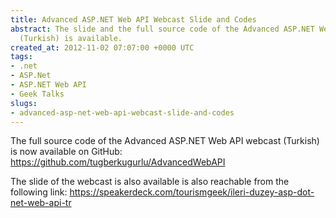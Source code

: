 ```yaml
---
title: Advanced ASP.NET Web API Webcast Slide and Codes
abstract: The slide and the full source code of the Advanced ASP.NET Web API webcast
  (Turkish) is available.
created_at: 2012-11-02 07:07:00 +0000 UTC
tags:
- .net
- ASP.Net
- ASP.NET Web API
- Geek Talks
slugs:
- advanced-asp-net-web-api-webcast-slide-and-codes
---
```


<p>The full source code of the Advanced ASP.NET Web API webcast (Turkish) is now available on GitHub: <a href="https://github.com/tugberkugurlu/AdvancedWebAPI">https://github.com/tugberkugurlu/AdvancedWebAPI</a></p>
<p>The slide of the webcast is also available is also reachable from the following link: <a href="https://speakerdeck.com/tourismgeek/ileri-duzey-asp-dot-net-web-api-tr">https://speakerdeck.com/tourismgeek/ileri-duzey-asp-dot-net-web-api-tr</a></p>
<script class="speakerdeck-embed" data-id="509388720147e80002003724" data-ratio="1.7777777777777777" src="//speakerdeck.com/assets/embed.js"></script>